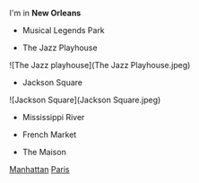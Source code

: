 I'm in **New Orleans**

- Musical Legends Park

- The Jazz Playhouse

![The Jazz playhouse](The Jazz Playhouse.jpeg)

- Jackson Square

![Jackson Square](Jackson Square.jpeg)

- Mississippi River


- French Market
- The Maison

[Manhattan](index.html)
[Paris](france.html)
